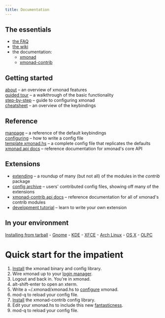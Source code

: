 ```yaml
---
title: Documentation
---
```


<div class="row">
<div class="col-lg" markdown="1">

## The essentials

*   [the FAQ](http://haskell.org/haskellwiki/Xmonad/Frequently_asked_questions)
*   [the wiki](http://haskell.org/haskellwiki/Xmonad)
*   the documentation:
    *    [xmonad](http://hackage.haskell.org/package/xmonad)
    *    [xmonad-contrib](http://hackage.haskell.org/package/xmonad-contrib)

## Getting started

[about](about.html) – an overview of xmonad features  
[guided tour](tour.html) – a walkthrough of the basic functionality  
[step-by-step](http://haskell.org/haskellwiki/Xmonad/Config_archive/John_Goerzen's_Configuration) – guide to configuring xmonad  
[cheatsheet](http://haskell.org/haskellwiki/Image:Xmbindings.png) – an overview of the keybindings  

## Reference

[manpage](manpage.html) – a reference of the default keybindings  
[configuring](http://hackage.haskell.org/package/xmonad-contrib/docs/XMonad-Doc-Configuring.html) – how to write a config file  
[template xmonad.hs](http://haskell.org/haskellwiki/Xmonad/Config_archive/Template_xmonad.hs) – a complete config file that replicates the defaults  
[xmonad api docs](http://hackage.haskell.org/package/xmonad) – reference documentation for xmonad's core API  

## Extensions

* [extending](http://hackage.haskell.org/package/xmonad-contrib/docs/XMonad-Doc-Extending.html) – a roundup of many (but not all) of the modules in the _contrib_ package
* [config archive](http://haskell.org/haskellwiki/Xmonad/Config_archive) – users' contributed config files, showing off many of the extensions
* [xmonad-contrib api docs](http://hackage.haskell.org/package/xmonad-contrib) – reference documentation for all of xmonad's contrib modules
* [development tutorial](http://haskell.org/haskellwiki/Xmonad/xmonad_development_tutorial) – learn to write your own extension

## In your environment

[Installing from tarball](intro.html) - [Gnome](http://haskell.org/haskellwiki/Xmonad/Using_xmonad_in_Gnome) - [KDE](http://haskell.org/haskellwiki/Xmonad/Using_xmonad_in_KDE) - [XFCE](http://haskell.org/haskellwiki/Xmonad/Using_xmonad_in_XFCE) - [Arch Linux](http://wiki.archlinux.org/index.php/XMonad) - [OS X](http://haskell.org/haskellwiki/Xmonad/Using_xmonad_on_Apple_OSX) - [OLPC](http://haskell.org/haskellwiki/Xmonad/Using_xmonad_on_OLPC_XO)

</div>
<div class="col-lg" markdown="1">

# Quick start for the impatient

1.  [Install](download.html) the xmonad binary and config library.
2.  Wire xmonad up to your [login manager](http://www.haskell.org/haskellwiki/Xmonad/Frequently_asked_questions#How_can_I_use_xmonad_with_a_display_manager.3F_.28xdm.2C_kdm.2C_gdm.29).
3.  Logout and back in.  You're in xmonad.
4.  alt-shift-enter to open an xterm.
5.  Write a ~/.xmonad/xmonad.hs to [configure](http://haskell.org/haskellwiki/Xmonad/Config_archive/John_Goerzen's_Configuration) xmonad.
6.  mod-q to reload your config file.
7.  [Install](download.html) the xmonad-contrib config library.
8.  Edit your xmonad.hs to include this new [fantasticness](http://haskell.org/haskellwiki/Xmonad/Config_archive).
9.  mod-q to reload your config file.

</div>
</div>
